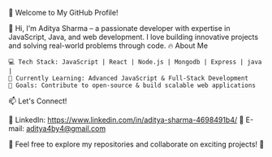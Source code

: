 🚀 Welcome to My GitHub Profile!

👋 Hi, I'm Aditya Sharma – a passionate developer with expertise in JavaScript, Java, and web development. I love building innovative projects and solving real-world problems through code.
🔥 About Me

    💻 Tech Stack: JavaScript | React | Node.js | Mongodb | Express | java | 
    🚀 Currently Learning: Advanced JavaScript & Full-Stack Development
    🎯 Goals: Contribute to open-source & build scalable web applications

📫 Let's Connect!

🔗 LinkedIn: https://www.linkedin.com/in/aditya-sharma-4698491b4/
🔗 E-mail: aditya4by4@gmail.com 

🌟 Feel free to explore my repositories and collaborate on exciting projects! 🚀
